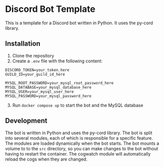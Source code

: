 # Discord Bot Template

This is a template for a Discord bot written in Python. It uses the py-cord library.

## Installation

1. Clone the repository
2. Create a `.env` file with the following content:
```
DISCORD_TOKEN=your_token_here
GUILD_ID=your_guild_id_here

MYSQL_ROOT_PASSWORD=your_mysql_root_password_here
MYSQL_DATABASE=your_mysql_database_here
MYSQL_USER=your_mysql_user_here
MYSQL_PASSWORD=your_mysql_password_here
```
3. Run `docker compose up` to start the bot and the MySQL database

## Development

The bot is written in Python and uses the py-cord library. The bot is split into several modules, each of which is 
responsible for a specific feature. The modules are loaded dynamically when the bot starts. The bot mounts a volume to
to the `src` directory, so you can make changes to the bot without having to restart the container. The cogwatch 
module will automatically reload the cogs when they are changed.
